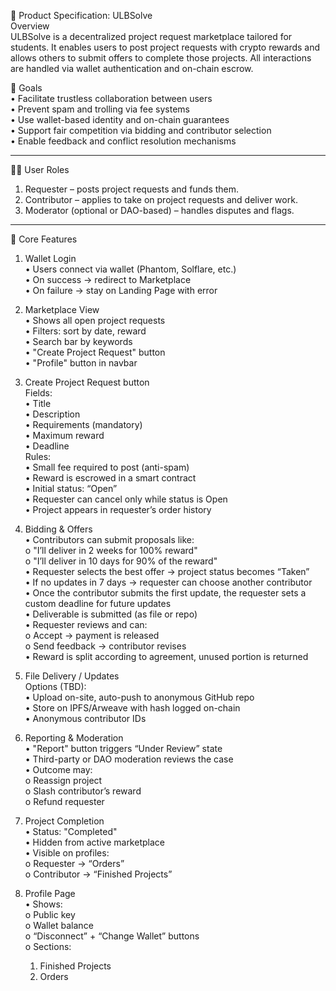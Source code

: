 📘 Product Specification: ULBSolve   
Overview   
ULBSolve is a decentralized project request marketplace tailored for students. It enables users to post project requests with crypto rewards and allows others to submit offers to complete those projects. All interactions are handled via wallet authentication and on-chain escrow.   

🎯 Goals   
•	Facilitate trustless collaboration between users   
•	Prevent spam and trolling via fee systems   
•	Use wallet-based identity and on-chain guarantees   
•	Support fair competition via bidding and contributor selection   
•	Enable feedback and conflict resolution mechanisms    
________________________________________
🧑‍💻 User Roles   
1.	Requester – posts project requests and funds them.   
2.	Contributor – applies to take on project requests and deliver work.   
3.	Moderator (optional or DAO-based) – handles disputes and flags.   
________________________________________
🧩 Core Features   
1. Wallet Login   
•	Users connect via wallet (Phantom, Solflare, etc.)   
•	On success → redirect to Marketplace   
•	On failure → stay on Landing Page with error

2. Marketplace View   
•	Shows all open project requests   
•	Filters: sort by date, reward   
•	Search bar by keywords   
•	"Create Project Request" button   
•	"Profile" button in navbar

3. Create Project Request button   
Fields:   
•	Title   
•	Description   
•	Requirements (mandatory)   
•	Maximum reward   
•	Deadline   
Rules:   
•	Small fee required to post (anti-spam)   
•	Reward is escrowed in a smart contract   
•	Initial status: “Open”   
•	Requester can cancel only while status is Open   
•	Project appears in requester’s order history

4. Bidding & Offers   
•	Contributors can submit proposals like:   
o	"I’ll deliver in 2 weeks for 100% reward"   
o	"I’ll deliver in 10 days for 90% of the reward"   
•	Requester selects the best offer → project status becomes “Taken”   
•	If no updates in 7 days → requester can choose another contributor   
•	Once the contributor submits the first update, the requester sets a custom deadline for future updates   
•	Deliverable is submitted (as file or repo)   
•	Requester reviews and can:   
o	Accept → payment is released   
o	Send feedback → contributor revises   
•	Reward is split according to agreement, unused portion is returned

5. File Delivery / Updates   
Options (TBD):   
•	Upload on-site, auto-push to anonymous GitHub repo   
•	Store on IPFS/Arweave with hash logged on-chain   
•	Anonymous contributor IDs
 
6. Reporting & Moderation      
•	"Report" button triggers “Under Review” state   
•	Third-party or DAO moderation reviews the case   
•	Outcome may:   
o	Reassign project   
o	Slash contributor’s reward   
o	Refund requester
 
7. Project Completion   
•	Status: "Completed"   
•	Hidden from active marketplace   
•	Visible on profiles:   
o	Requester → “Orders”   
o	Contributor → “Finished Projects”   

8. Profile Page   
•	Shows:   
o	Public key   
o	Wallet balance   
o	“Disconnect” + “Change Wallet” buttons   
o	Sections:   
	1. Finished Projects
  	2. Orders


